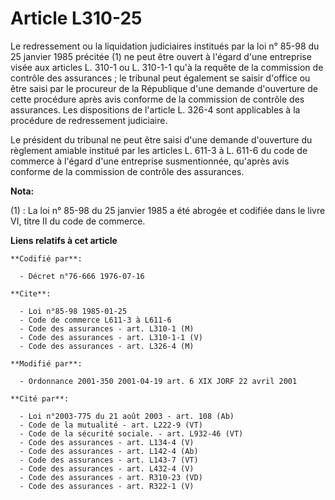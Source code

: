# Article L310-25

Le redressement ou la liquidation judiciaires institués par la loi n° 85-98 du 25 janvier 1985 précitée (1) ne peut être
ouvert à l'égard d'une entreprise visée aux articles L. 310-1 ou L. 310-1-1 qu'à la requête de la commission de contrôle des
assurances ; le tribunal peut également se saisir d'office ou être saisi par le procureur de la République d'une demande
d'ouverture de cette procédure après avis conforme de la commission de contrôle des assurances. Les dispositions de l'article
L. 326-4 sont applicables à la procédure de redressement judiciaire.

Le président du tribunal ne peut être saisi d'une demande d'ouverture du règlement amiable institué par les articles L. 611-3
à L. 611-6 du code de commerce à l'égard d'une entreprise susmentionnée, qu'après avis conforme de la commission de contrôle
des assurances.

**Nota:**

(1) : La loi n° 85-98 du 25 janvier 1985 a été abrogée et codifiée dans le livre VI, titre II du code de commerce.

**Liens relatifs à cet article**

	**Codifié par**:

	  - Décret n°76-666 1976-07-16

	**Cite**:

	  - Loi n°85-98 1985-01-25
	  - Code de commerce L611-3 à L611-6
	  - Code des assurances - art. L310-1 (M)
	  - Code des assurances - art. L310-1-1 (V)
	  - Code des assurances - art. L326-4 (M)

	**Modifié par**:

	  - Ordonnance 2001-350 2001-04-19 art. 6 XIX JORF 22 avril 2001

	**Cité par**:

	  - Loi n°2003-775 du 21 août 2003 - art. 108 (Ab)
	  - Code de la mutualité - art. L222-9 (VT)
	  - Code de la sécurité sociale. - art. L932-46 (VT)
	  - Code des assurances - art. L134-4 (V)
	  - Code des assurances - art. L142-4 (Ab)
	  - Code des assurances - art. L143-7 (VT)
	  - Code des assurances - art. L432-4 (V)
	  - Code des assurances - art. R310-23 (VD)
	  - Code des assurances - art. R322-1 (V)
